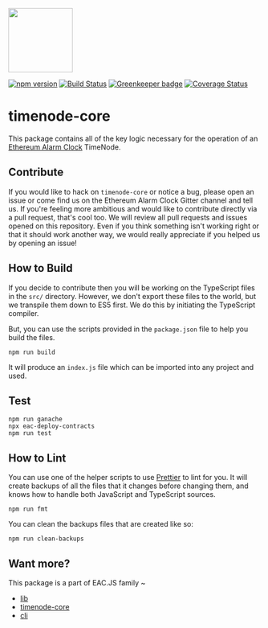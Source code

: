 [<img src="https://s3.amazonaws.com/chronologic.network/ChronoLogic_logo.svg" width="128px">](https://github.com/chronologic)

[![npm version](https://badge.fury.io/js/%40ethereum-alarm-clock%2Ftimenode-core.svg)](https://badge.fury.io/js/%40ethereum-alarm-clock%2Ftimenode-core)
[![Build Status](https://travis-ci.org/ethereum-alarm-clock/timenode-core.svg?branch=master)](https://travis-ci.org/ethereum-alarm-clock/timenode-core)
[![Greenkeeper badge](https://badges.greenkeeper.io/ethereum-alarm-clock/timenode-core.svg)](https://greenkeeper.io/)
[![Coverage Status](https://coveralls.io/repos/github/ethereum-alarm-clock/timenode-core/badge.svg?branch=master)](https://coveralls.io/github/ethereum-alarm-clock/timenode-core?branch=master)

# timenode-core

This package contains all of the key logic necessary for the operation of an [Ethereum Alarm Clock](https://github.com/ethereum-alarm-clock/ethereum-alarm-clock) TimeNode.

## Contribute

If you would like to hack on `timenode-core` or notice a bug, please open an issue or come find us on the Ethereum Alarm Clock Gitter channel and tell us. If you're feeling more ambitious and would like to contribute directly via a pull request, that's cool too. We will review all pull requests and issues opened on this repository. Even if you think something isn't working right or that it should work another way, we would really appreciate if you helped us by opening an issue!

## How to Build

If you decide to contribute then you will be working on the TypeScript files in the `src/` directory. However, we don't export these files to the world, but we transpile them down to ES5 first. We do this by initiating the TypeScript compiler.

But, you can use the scripts provided in the `package.json` file to help you build the files.

```
npm run build
```

It will produce an `index.js` file which can be imported into any project and used.

## Test
```
npm run ganache
npx eac-deploy-contracts
npm run test
```

## How to Lint

You can use one of the helper scripts to use [Prettier]() to lint for you. It will create backups of all the files that it changes before changing them, and knows how to handle both JavaScript and TypeScript sources.

```
npm run fmt
```

You can clean the backups files that are created like so:

```
npm run clean-backups
```

## Want more?

This package is a part of EAC.JS family ~
* [lib](https://github.com/ethereum-alarm-clock/lib)
* [timenode-core](https://github.com/ethereum-alarm-clock/timenode-core)
* [cli](https://github.com/ethereum-alarm-clock/cli)
